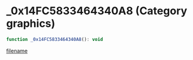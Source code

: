 # _0x14FC5833464340A8 (Category graphics)

```js
function _0x14FC5833464340A8(): void
```

[filename](_0x14FC5833464340A8_m.md ':include')